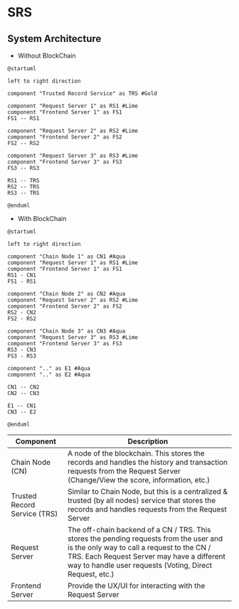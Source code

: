 # SRS

## System Architecture
* Without BlockChain
```{.plantuml caption="System architecture without BlockChain" width=50%}
@startuml

left to right direction

component "Trusted Record Service" as TRS #Gold

component "Request Server 1" as RS1 #Lime
component "Frontend Server 1" as FS1
FS1 -- RS1

component "Request Server 2" as RS2 #Lime
component "Frontend Server 2" as FS2
FS2 -- RS2

component "Request Server 3" as RS3 #Lime
component "Frontend Server 3" as FS3
FS3 -- RS3

RS1 -- TRS
RS2 -- TRS
RS3 -- TRS

@enduml
```

* With BlockChain
```{.plantuml caption="System architecture with BlockChain" width=50%}
@startuml

left to right direction

component "Chain Node 1" as CN1 #Aqua
component "Request Server 1" as RS1 #Lime
component "Frontend Server 1" as FS1
RS1 - CN1
FS1 - RS1

component "Chain Node 2" as CN2 #Aqua
component "Request Server 2" as RS2 #Lime
component "Frontend Server 2" as FS2
RS2 - CN2
FS2 - RS2

component "Chain Node 3" as CN3 #Aqua
component "Request Server 3" as RS3 #Lime
component "Frontend Server 3" as FS3
RS3 - CN3
FS3 - RS3

component ".." as E1 #Aqua
component ".." as E2 #Aqua

CN1 -- CN2
CN2 -- CN3

E1 -- CN1
CN3 -- E2

@enduml
```

| Component       | Description                                                                                                                                                                                                                                      |
| --------------- | ------------------------------------------------------------------------------------------------------------------------------------------------------------------------------------------------------------------------------------------------ |
| Chain Node (CN)      | A node of the blockchain. This stores the records and handles the history and transaction requests from the Request Server (Change/View the score, information, etc.)                                                                             |
| Trusted Record Service (TRS) | Similar to Chain Node, but this is a centralized & trusted (by all nodes) service that stores the records and handles requests from the Request Server |
| Request Server  | The off-chain backend of a CN / TRS. This stores the pending requests from the user and is the only way to call a request to the CN / TRS. Each Request Server may have a different way to handle user requests (Voting, Direct Request, etc.) |
| Frontend Server | Provide the UX/UI for interacting with the Request Server                                                                                                                                                                                        |